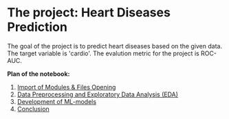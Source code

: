 <h1>The project: Heart Diseases Prediction</h1>

The goal of the project is to predict heart diseases based on the given data. The target variable is 'cardio'. The evalution metric for the project is ROC-AUC.

<b>Plan of the notebook:</b>
1. <u>Import of Modules & Files Opening
2. Data Preprocessing and Exploratory Data Analysis (EDA)
3. Development of ML-models
4. Conclusion</u>
